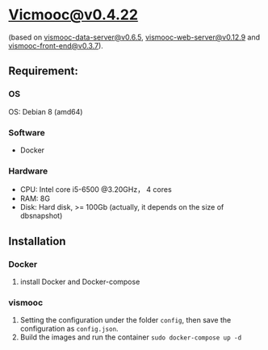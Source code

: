 # Vicmooc@v0.4.22

(based on [vismooc-data-server@v0.6.5](https://github.com/HKUST-VISLab/vismooc-data-server/releases/tag/v0.6.5), 
[vismooc-web-server@v0.12.9](https://github.com/HKUST-VISLab/vismooc-web-server/releases/tag/v0.12.9) and
[vismooc-front-end@v0.3.7](https://github.com/HKUST-VISLab/vismooc-front-end/releases/tag/v0.3.7)).

## Requirement:

### OS
OS: Debian 8 (amd64)

### Software
- Docker

### Hardware
- CPU: Intel core i5-6500 @3.20GHz， 4 cores
- RAM: 8G
- Disk: Hard disk, >= 100Gb (actually, it depends on the size of dbsnapshot)

## Installation

### Docker
1. install Docker and Docker-compose

### vismooc
1. Setting the configuration under the folder `config`, then save the configuration as `config.json`.
2. Build the images and run the container `sudo docker-compose up -d`
